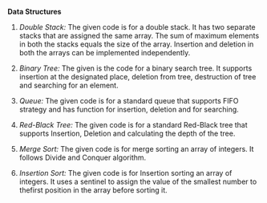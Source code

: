 **Data Structures**

1.	*Double Stack:*
The given code is for a double stack. It has two separate stacks that are assigned the same array. The sum of maximum elements  in both the stacks equals the size of the array. Insertion and deletion in both the arrays can be implemented independently.

2.	*Binary Tree:*
The given is the code for a binary search tree. It supports insertion at the designated place, deletion from tree, destruction of tree and searching for an element.

3.	*Queue:*
The given code is for a standard queue that supports FIFO strategy and has function for insertion, deletion and for searching.

4.	*Red-Black Tree:*
The given code is for a standard Red-Black tree that supports Insertion, Deletion and calculating the depth of the tree.

5. *Merge Sort:*
The given code is for merge sorting an array of integers. It follows Divide and Conquer algorithm.

6. *Insertion Sort:*
The given code is for Insertion sorting an array of integers. It uses a sentinel to assign the value of the smallest number to thefirst position in the array before sorting it.
